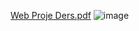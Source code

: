 [Web Proje Ders.pdf](https://github.com/yusufkaan345/Asp.Net-WebAPI-and-Asp.Net-MVC-BLM4531-/files/13849031/Web.Proje.Ders.pdf)
![image](https://github.com/yusufkaan345/Asp.Net-WebAPI-and-Asp.Net-MVC-BLM4531-/assets/79467236/5a2f814e-d48b-43c8-a140-d3186ab5eac6)
